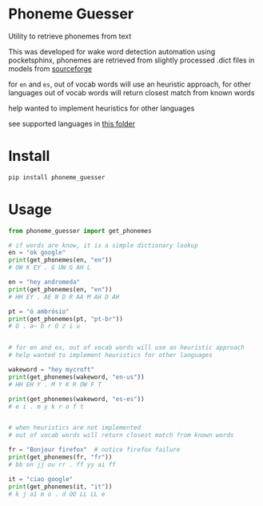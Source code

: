 # Phoneme Guesser

Utility to retrieve phonemes from text

This was developed for wake word detection automation using pocketsphinx, 
phonemes are retrieved from slightly processed .dict files in models 
from [sourceforge](https://sourceforge.net/projects/cmusphinx/files/Acoustic%20and%20Language%20Models/)

for `en` and `es`, out of vocab words will use an heuristic approach, for 
other languages out of vocab words will return closest match from known 
words

help wanted to implement heuristics for other languages

see supported languages in [this folder](./phoneme_guesser/res) 

# Install

```bash
pip install phoneme_guesser
```

# Usage

```python
from phoneme_guesser import get_phonemes

# if words are know, it is a simple dictionary lookup
en = "ok google"
print(get_phonemes(en, "en"))
# OW K EY . G UW G AH L

en = "hey andromeda"
print(get_phonemes(en, "en"))
# HH EY . AE N D R AA M AH D AH

pt = "ó ambrósio"
print(get_phonemes(pt, "pt-br"))
# O . a~ b r O z i u


# for en and es, out of vocab words will use an heuristic approach
# help wanted to implement heuristics for other languages

wakeword = "hey mycroft"
print(get_phonemes(wakeword, "en-us"))
# HH EH Y . M Y K R OW F T

print(get_phonemes(wakeword, "es-es"))
# e i . m y k r o f t


# when heuristics are not implemented
# out of vocab words will return closest match from known words

fr = "Bonjour firefox"  # notice firefox failure
print(get_phonemes(fr, "fr"))
# bb on jj ou rr . ff yy ai ff

it = "ciao google"
print(get_phonemes(it, "it"))
# k j a1 m o . d OO LL LL e

```